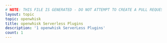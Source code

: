 ```yaml
---
# NOTE: THIS FILE IS GENERATED - DO NOT ATTEMPT TO CREATE A PULL REQUEST TO UPDATE THE DATA. 
layout: topic
topic: openwhisk
title: openwhisk Serverless Plugins
description: '1 openwhisk ServerLess Plugins'
count: 1
---
```

